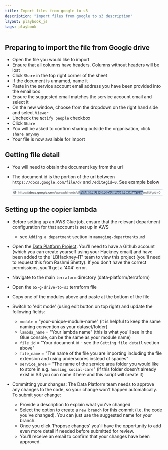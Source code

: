 ```yaml
---
title: Import files from google to s3
description: "Import files from google to s3 description"
layout: playbook_js
tags: playbook
---
```


## Preparing to import the file from Google drive

- Open the file you would like to import
- Ensure that all columns have headers. Columns without headers will be lost
- Click `Share` in the top right corner of the sheet
- If the document is unnamed, name it
- Paste in the service account email address you have been provided into the email box
- Ensure the suggested email matches the service account email and select it
- On the new window, choose from the dropdown on the right hand side and select `Viewer`
- Uncheck the `Notify people` checkbox
- Click `Share`
- You will be asked to confirm sharing outside the organisation, click `share anyway`
- Your file is now available for import

## Getting file detail

- You will need to obtain the document key from the url
- The document id is the portion of the url between ``https://docs.google.com/file/d/`` and ``/edit#gid=0``. See example below

  ![file id](./images/google_spreadsheet_id_example.png)

## Setting up the copier lambda
- Before setting up an AWS Glue job, ensure that the relevant department configuration for that account is set up in AWS
  - see `Adding a department` section in `managing-departments.md`
- Open the [Data Platform Project](https://github.com/LBHackney-IT/data-platform). You'll need to have a Github account (which you can create yourself using your Hackney email) and have been added to the 'LBHackney-IT' team to view this project (you'll need to request this from Rashmi Shetty). If you don't have the correct permissions, you'll get a '404' error.
- Navigate to the main `terraform` directory (data-platform/terraform)
- Open the `65-g-drive-to-s3` terraform file
- Copy one of the modules above and paste at the bottom of the file
- Switch to 'edit mode' (using edit button on top right) and update the following fields:

  - `module` = "your-unique-module-name" (it is helpful to keep the same naming convention as your dataset/folder)
  - `lambda_name` = "Your lambda name" (this is what you'll see in the Glue console, can be the same as your module name)
  - `file_id` = "Your document id - see the `Getting file detail` section above"
  - `file_name` = "The name of the file you are importing including the file extension and using underscores instead of spaces"
  - `service_area` = "The name of the service area folder you would like to store in e.g. `housing`, `social-care`" (if this folder doesn't already exist in S3 you can name it here and this script will create it)


- Committing your changes: The Data Platform team needs to approve any changes to the code, so your change won't happen automatically. To submit your change:
  - Provide a description to explain what you've changed
  - Select the option to create a `new branch` for this commit (i.e. the code you've changed). You can just use the suggested name for your branch.
  - Once you click 'Propose changes' you'll have the opportunity to add even more detail if needed before submitted for review.
  - You'll receive an email to confirm that your changes have been approved.
